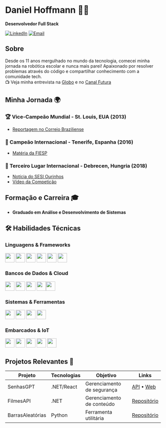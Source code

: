 # Daniel Hoffmann  👨‍💻  
**Desenvolvedor Full Stack**  

[![LinkedIn](https://img.shields.io/badge/LinkedIn-0077B5?style=for-the-badge&logo=linkedin&logoColor=white)](https://www.linkedin.com/in/daniel-hoffmann-bonicio/)
[![Email](https://img.shields.io/badge/Email-0078D4?style=for-the-badge&logo=microsoft-outlook&logoColor=white)](mailto:daniel2001hoffmann@outlook.com)

## Sobre  
Desde os 11 anos mergulhado no mundo da tecnologia, comecei minha jornada na robótica escolar e nunca mais parei! Apaixonado por resolver problemas através do código e compartilhar conhecimento com a comunidade tech.  
📺 Veja minha entrevista na [Globo](https://www.youtube.com/watch?v=UgN4oar-Vvg) e no [Canal Futura](https://www.youtube.com/watch?v=q953WxfDzF8)  

## Minha Jornada 🌍
### 🏆 Vice-Campeão Mundial - St. Louis, EUA (2013)
- [Reportagem no Correio Braziliense](https://www.correiobraziliense.com.br/app/noticia/eu-estudante/ensino_educacaobasica/2013/04/30/ensino_educacaobasica_interna,363686/sesi-sp-e-vice-campeao-mundial-de-robotica-nos-estados-unidos.shtml)
### 🥇 Campeão Internacional - Tenerife, Espanha (2016)
- [Matéria da FIESP](https://www.fiesp.com.br/noticias/equipe-de-ourinhos-da-ao-sesi-sp-terceiro-titulo-internacional-de-robotica/)
### 🥉 Terceiro Lugar Internacional - Debrecen, Hungria (2018)
- [Notícia do SESI Ourinhos](https://ourinhos.sesisp.org.br/noticia/equipe-de-robotica-garante-classificacao-para-competicao-internacional)
- [Vídeo da Competição](https://www.youtube.com/watch?v=sbHdO1i-yuQ)

## Formação e Carreira 🎓
- **Graduado em Análise e Desenvolvimento de Sistemas**

## 🛠️ Habilidades Técnicas

### Linguagens & Frameworks
<img height="30" src="https://img.shields.io/badge/C%23-239120?style=for-the-badge&logo=c-sharp&logoColor=white"> <img height="30" src="https://img.shields.io/badge/Python-3776AB?style=for-the-badge&logo=python&logoColor=white"> <img height="30" src="https://img.shields.io/badge/Node.js-339933?style=for-the-badge&logo=node.js&logoColor=white"> <img height="30" src="https://img.shields.io/badge/Go-00ADD8?style=for-the-badge&logo=go&logoColor=white"> <img height="30" src="https://img.shields.io/badge/C-00599C?style=for-the-badge&logo=c&logoColor=white"> <img height="30" src="https://img.shields.io/badge/C%2B%2B-00599C?style=for-the-badge&logo=c%2B%2B&logoColor=white">

### Bancos de Dados & Cloud
<img height="30" src="https://img.shields.io/badge/Microsoft%20SQL%20Server-CC2927?style=for-the-badge&logo=microsoft%20sql%20server&logoColor=white"> <img height="30" src="https://img.shields.io/badge/PostgreSQL-316192?style=for-the-badge&logo=postgresql&logoColor=white"> <img height="30" src="https://img.shields.io/badge/MongoDB-47A248?style=for-the-badge&logo=mongodb&logoColor=white"> <img height="30" src="https://img.shields.io/badge/Microsoft%20Azure-0089D6?style=for-the-badge&logo=microsoft-azure&logoColor=white"><img height="30" src="https://img.shields.io/badge/Amazon_AWS-232F3E?style=for-the-badge&logo=amazon-aws&logoColor=white">

### Sistemas & Ferramentas
<img height="30" src="https://img.shields.io/badge/Linux-FCC624?style=for-the-badge&logo=linux&logoColor=black"> <img height="30" src="https://img.shields.io/badge/Docker-2496ED?style=for-the-badge&logo=docker&logoColor=white"> <img height="30" src="https://img.shields.io/badge/Git-F05032?style=for-the-badge&logo=git&logoColor=white"> <img height="30" src="https://img.shields.io/badge/Ubuntu-E95420?style=for-the-badge&logo=ubuntu&logoColor=white">

### Embarcados & IoT
<img height="30" src="https://img.shields.io/badge/Arduino-00979D?style=for-the-badge&logo=arduino&logoColor=white"> <img height="30" src="https://img.shields.io/badge/ESP32-E7352C?style=for-the-badge&logo=espressif&logoColor=white"> <img height="30" src="https://img.shields.io/badge/STM32-03234B?style=for-the-badge&logo=stmicroelectronics&logoColor=white"> <img height="30" src="https://img.shields.io/badge/KiCad-314CB0?style=for-the-badge&logo=kicad&logoColor=white"> <img height="30" src="https://img.shields.io/badge/Fusion%20360-0696D7?style=for-the-badge&logo=autodesk&logoColor=white">

## Projetos Relevantes 🚀
| Projeto | Tecnologias | Objetivo | Links |
|---------|------------|---------|-------|
| SenhasGPT | .NET/React | Gerenciamento de segurança | [API](https://github.com/DanielHoffmannO/SenhasGpt.Api) • [Web](https://github.com/DanielHoffmannO/SenhasGpt.Web) |
| FilmesAPI | .NET | Gerenciamento de conteúdo | [Repositório](https://github.com/DanielHoffmannO/FilmesApi) |
| BarrasAleatórias | Python | Ferramenta utilitária | [Repositório](https://github.com/DanielHoffmannO/BarrasAleatorias) |
